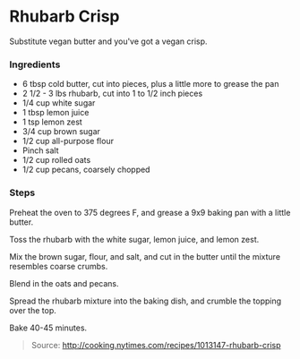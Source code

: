 Rhubarb Crisp
=============
Substitute vegan butter and you've got a vegan crisp.

### Ingredients
- 6 tbsp cold butter, cut into pieces, plus a little more to grease the pan
- 2 1/2 - 3 lbs rhubarb, cut into 1 to 1/2 inch pieces
- 1/4 cup white sugar
- 1 tbsp lemon juice
- 1 tsp lemon zest
- 3/4 cup brown sugar
- 1/2 cup all-purpose flour
- Pinch salt
- 1/2 cup rolled oats
- 1/2 cup pecans, coarsely chopped

### Steps
Preheat the oven to 375 degrees F, and grease a 9x9 baking pan with a little butter.

Toss the rhubarb with the white sugar, lemon juice, and lemon zest.

Mix the brown sugar, flour, and salt, and cut in the butter until the mixture resembles coarse crumbs.

Blend in the oats and pecans.

Spread the rhubarb mixture into the baking dish, and crumble the topping over the top.

Bake 40-45 minutes.

> Source: http://cooking.nytimes.com/recipes/1013147-rhubarb-crisp
